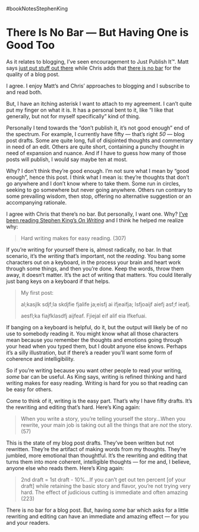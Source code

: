 #bookNotesStephenKing

# There Is No Bar — But Having One is Good Too

As it relates to blogging, I’ve seen encouragement to Just Publish It™️. Matt says [just put stuff out there](https://matthiasott.com/notes/just-put-stuff-out-there) while Chris adds that [there is no bar](https://chriscoyier.net/2022/06/27/there-is-no-bar/) for the quality of a blog post.

I agree. I enjoy Matt’s and Chris’ approaches to blogging and I subscribe to and read both.

But, I have an itching asterisk I want to attach to my agreement. I can’t quite put my finger on what it is. It has a personal bent to it, like “I like that generally, but not for myself specifically” kind of thing.

Personally I tend towards the “don’t publish it, it’s not good enough” end of the spectrum. For example, I currently have fifty — that’s right _50_ — blog post drafts. Some are quite long, full of disjointed thoughts and commentary in need of an edit. Others are quite short, containing a punchy thought in need of expansion and nuance. And if I have to guess how many of those posts will publish, I would say maybe ten at most.

Why? I don’t think they’re good enough. I’m not sure what I mean by “good enough”, hence this post. I think what I mean is: they’re thoughts that don’t go anywhere and I don’t know where to take them. Some run in circles, seeking to go somewhere but never going anywhere. Others run contrary to some prevailing wisdom, then stop, offering no  alternative suggestion or an accompanying rationale.

I agree with Chris that there’s no bar. But personally, I want one. Why? [I’ve been reading Stephen King’s _On Writing_](/tags#bookNotesStephenKing) and I think he helped me realize why:

> Hard writing makes for easy reading. (307)

If you’re writing for yourself there is, almost radically, no bar. In that scenario, it’s the _writing_ that’s important, not the _reading_. You bang some characters out on a keyboard, in the process your brain and heart work through some things, and then you’re done. Keep the words, throw them away, it doesn’t matter. It’s the act of writing that matters. You could literally just bang keys on a keyboard if that helps.

> My first post:
> 
> al;kasjlk sdjf;la skdjfie fjalife ja;eisfj ai ifjeaifja; lsfjoaijf aiefj asf;f ieafj.
> 
> aesfl;ka fiajfklasdfj aijfeaf. Fjiejal eif alif eia lfkefuai.

If banging on a keyboard is helpful, do it, but the output will likely be of no use to somebody reading it. You might know what all those characters mean because you remember the thoughts and emotions going through your head when you typed them, but I doubt anyone else knows. Perhaps it’s a silly illustration, but if there’s a reader you’ll want some form of coherence and intelligibility.

So if you’re writing because you want other people to read your writing, _some_ bar can be useful. As King says, writing is refined thinking and hard writing makes for easy reading. Writing is hard for you so that reading can be easy for others.

Come to think of it, writing is the easy part. That’s why I have fifty drafts. It’s the rewriting and editing that’s hard. Here’s King again:

> When you write a story, you’re telling yourself the story…When you rewrite, your main job is taking out all the things that are _not_ the story. (57)

This is the state of my blog post drafts. They’ve been written but not rewritten. They’re the artifact of making words from my thoughts. They’re jumbled, more emotional than thoughtful. It’s the rewriting and editing that turns them into more coherent, intelligible thoughts — for me and, I believe, anyone else who reads them. Here’s King again:

> 2nd draft = 1st draft - 10%…If you can’t get out ten percent [of your draft] while retaining the basic story and flavor, you’re not trying very hard. The effect of judicious cutting is immediate and often amazing (223)

There is no bar for a blog post. But, having _some_ bar which  asks for a little rewriting and editing can have an immediate and amazing effect — for you and your readers.